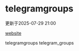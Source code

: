 # telegramgroups
更新于2025-07-29 21:00

[website](https://allgroups.github.io/telegramgroups/)

telegramgroups
telegram_groups
